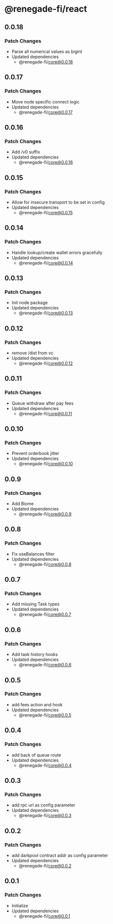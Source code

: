 # @renegade-fi/react

## 0.0.18

### Patch Changes

- Parse all numerical values as bigint
- Updated dependencies
  - @renegade-fi/core@0.0.18

## 0.0.17

### Patch Changes

- Move node specific connect logic
- Updated dependencies
  - @renegade-fi/core@0.0.17

## 0.0.16

### Patch Changes

- Add /v0 suffix
- Updated dependencies
  - @renegade-fi/core@0.0.16

## 0.0.15

### Patch Changes

- Allow for insecure transport to be set in config
- Updated dependencies
  - @renegade-fi/core@0.0.15

## 0.0.14

### Patch Changes

- Handle lookup/create wallet errors gracefully
- Updated dependencies
  - @renegade-fi/core@0.0.14

## 0.0.13

### Patch Changes

- Init node package
- Updated dependencies
  - @renegade-fi/core@0.0.13

## 0.0.12

### Patch Changes

- remove /dist from vc
- Updated dependencies
  - @renegade-fi/core@0.0.12

## 0.0.11

### Patch Changes

- Queue withdraw after pay fees
- Updated dependencies
  - @renegade-fi/core@0.0.11

## 0.0.10

### Patch Changes

- Prevent orderbook jitter
- Updated dependencies
  - @renegade-fi/core@0.0.10

## 0.0.9

### Patch Changes

- Add Biome
- Updated dependencies
  - @renegade-fi/core@0.0.9

## 0.0.8

### Patch Changes

- Fix useBalances filter
- Updated dependencies
  - @renegade-fi/core@0.0.8

## 0.0.7

### Patch Changes

- Add missing Task types
- Updated dependencies
  - @renegade-fi/core@0.0.7

## 0.0.6

### Patch Changes

- Add task history hooks
- Updated dependencies
  - @renegade-fi/core@0.0.6

## 0.0.5

### Patch Changes

- add fees action and hook
- Updated dependencies
  - @renegade-fi/core@0.0.5

## 0.0.4

### Patch Changes

- add back of queue route
- Updated dependencies
  - @renegade-fi/core@0.0.4

## 0.0.3

### Patch Changes

- add rpc url as config parameter
- Updated dependencies
  - @renegade-fi/core@0.0.3

## 0.0.2

### Patch Changes

- add darkpool contract addr as config parameter
- Updated dependencies
  - @renegade-fi/core@0.0.2

## 0.0.1

### Patch Changes

- Initialize
- Updated dependencies
  - @renegade-fi/core@0.0.1
